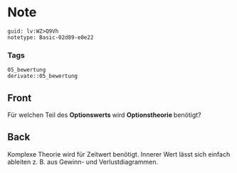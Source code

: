 # Note
```
guid: lv:WZ>Q9Vh
notetype: Basic-02d89-e0e22
```

### Tags
```
05_bewertung
derivate::05_bewertung
```

## Front
Für welchen Teil des <b>Optionswerts </b>wird <b>Optionstheorie </b>benötigt?

## Back
Komplexe Theorie wird für Zeitwert benötigt.
Innerer Wert lässt sich einfach ableiten z. B. aus Gewinn- und Verlustdiagrammen.
